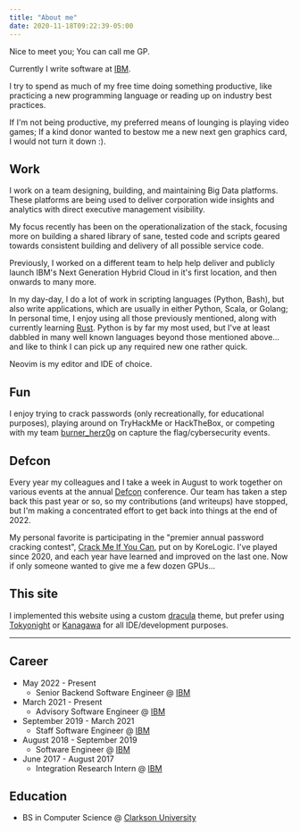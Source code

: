 ```yaml
---
title: "About me"
date: 2020-11-18T09:22:39-05:00
---
```


Nice to meet you; You can call me GP.

Currently I write software at [IBM](https://www.ibm.com).

I try to spend as much of my free time doing something productive, like
practicing a new programming language or reading up on industry best
practices.

If I'm not being productive, my preferred means of lounging is playing
video games; If a kind donor wanted to bestow me a new next gen graphics
card, I would not turn it down :).

## Work

I work on a team designing, building, and maintaining Big
Data platforms. These platforms are being used to deliver corporation
wide insights and analytics with direct executive management visibility.

My focus recently has been on the operationalization of the stack,
focusing more on building a shared library of sane, tested code and
scripts geared towards consistent building and delivery of all possible
service code.

Previously, I worked on a different team to help help deliver and
publicly launch IBM's Next Generation Hybrid Cloud in it's first
location, and then onwards to many more.

In my day-day, I do a lot of work in scripting languages (Python,
Bash), but also write applications, which are usually in either
Python, Scala, or Golang; In personal time, I enjoy using all those
previously mentioned, along with currently learning
[Rust](https://www.rust-lang.org/). Python is by far my most used, but
I've at least dabbled in many well known languages beyond those
mentioned above... and like to think I can pick up any required new
one rather quick.

Neovim is my editor and IDE of choice.

## Fun

I enjoy trying to crack passwords (only recreationally, for educational
purposes), playing around on TryHackMe or HackTheBox, or competing
with my team [burner_herz0g](https://ctftime.org/team/63292) on
capture the flag/cybersecurity events.

## Defcon

Every year my colleagues and I take a week in August to work together
on various events at the annual [Defcon](https://defcon.org/)
conference. Our team has taken a step back this past year or so, so my
contributions (and writeups) have stopped, but I'm making a
concentrated effort to get back into things at the end of 2022.

My personal favorite is participating in the "premier annual password
cracking contest", [Crack Me If You Can](https://contest.korelogic.com/),
put on by KoreLogic. I've played since 2020, and each year have learned
and improved on the last one. Now if only someone wanted to give me a
few dozen GPUs...

## This site

I implemented this website using a custom [dracula](https://draculatheme.com/)
theme, but prefer using [Tokyonight](https://github.com/folke/tokyonight.nvim)
or [Kanagawa](https://github.com/rebelot/kanagawa.nvim) for all
IDE/development purposes.

---

## Career

 * May 2022 - Present
   * Senior Backend Software Engineer @ [IBM](https://www.ibm.com/us-en/?ar=1)
 * March 2021 - Present
   * Advisory Software Engineer @ [IBM](https://www.ibm.com/us-en/?ar=1)
 * September 2019 - March 2021
   * Staff Software Engineer @ [IBM](https://www.ibm.com/us-en/?ar=1)
 * August 2018 - September 2019
   * Software Engineer @ [IBM](https://www.ibm.com/us-en/?ar=1)
 * June 2017 - August 2017
   * Integration Research Intern @ [IBM](https://www.ibm.com/us-en/?ar=1)

## Education

 * BS in Computer Science @ [Clarkson University](https://www.clarkson.edu/)
